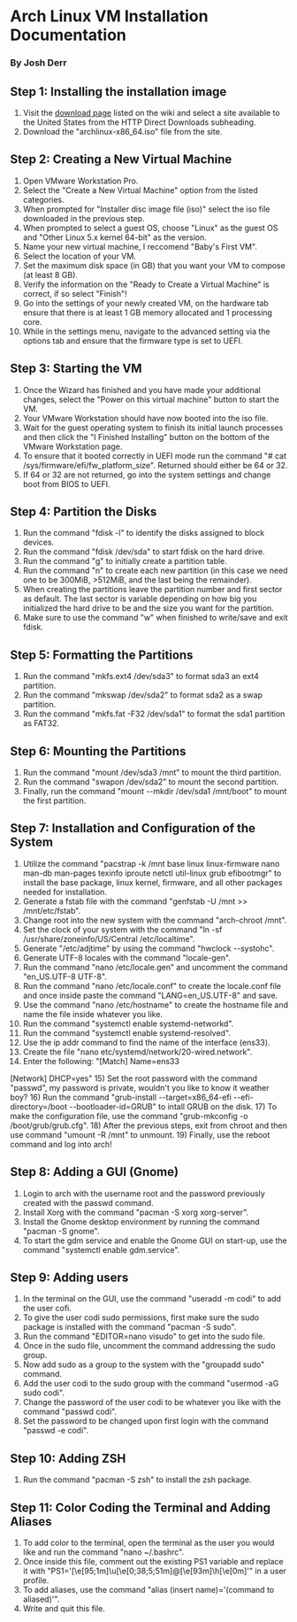 # Arch Linux VM Installation Documentation 
### By Josh Derr

## Step 1: Installing the installation image
1) Visit the [download page](https://archlinux.org/download/) listed on the wiki and select a site available to the United States from the HTTP Direct Downloads subheading.
2) Download the "archlinux-x86_64.iso" file from the site.

## Step 2: Creating a New Virtual Machine
1) Open VMware Workstation Pro.
2) Select the "Create a New Virtual Machine" option from the listed categories.
3) When prompted for "Installer disc image file (iso)" select the iso file downloaded in the previous step.
4) When prompted to select a guest OS, choose "Linux" as the guest OS and "Other Linux 5.x kernel 64-bit" as the version.
5) Name your new virtual machine, I reccomend "Baby's First VM".
6) Select the location of your VM. 
7) Set the maximum disk space (in GB) that you want your VM to compose (at least 8 GB). 
8) Verify the information on the "Ready to Create a Virtual Machine" is correct, if so select "Finish"!
9) Go into the settings of your newly created VM, on the hardware tab ensure that there is at least 1 GB memory allocated and 1 processing core. 
10) While in the settings menu, navigate to the advanced setting via the options tab and ensure that the firmware type is set to UEFI.

## Step 3: Starting the VM
1) Once the Wizard has finished and you have made your additional changes, select the "Power on this virtual machine" button to start the VM.
2) Your VMware Workstation should have now booted into the iso file.
3) Wait for the guest operating system to finish its initial launch processes and then click the "I Finished Installing" button on the bottom of the VMware Workstation page.
4) To ensure that it booted correctly in UEFI mode run the command "# cat /sys/firmware/efi/fw_platform_size". Returned should either be 64 or 32. 
5) If 64 or 32 are not returned, go into the system settings and change boot from BIOS to UEFI.

## Step 4: Partition the Disks
1) Run the command "fdisk -l" to identify the disks assigned to block devices. 
2) Run the command "fdisk /dev/sda" to start fdisk on the hard drive.
3) Run the command "g" to initially create a partition table.
4) Run the command "n" to create each new partition (in this case we need one to be 300MiB, >512MiB, and the last being the remainder).
5) When creating the partitions leave the partition number and first sector as default. The last sector is variable depending on how big you initialized the hard drive to be and the size you want for the partition.
6) Make sure to use the command "w" when finished to write/save and exit fdisk.

## Step 5: Formatting the Partitions
1) Run the command "mkfs.ext4 /dev/sda3" to format sda3 an ext4 partition.
2) Run the command "mkswap /dev/sda2" to format sda2 as a swap partition.
3) Run the command "mkfs.fat -F32 /dev/sda1" to format the sda1 partition as FAT32.

## Step 6: Mounting the Partitions
1) Run the command "mount /dev/sda3 /mnt" to mount the third partition.
2) Run the command "swapon /dev/sda2" to mount the second partition.
3) Finally, run the command "mount --mkdir /dev/sda1 /mnt/boot" to mount the first partition.

## Step 7: Installation and Configuration of the System
1) Utilize the command "pacstrap -k /mnt base linux linux-firmware nano man-db man-pages texinfo iproute netctl util-linux grub efibootmgr" to install the base package, linux kernel, firmware, and all other packages needed for installation.
2) Generate a fstab file with the command "genfstab -U /mnt >> /mnt/etc/fstab".
3) Change root into the new system with the command "arch-chroot /mnt". 
4) Set the clock of your system with the command "ln -sf /usr/share/zoneinfo/US/Central /etc/localtime". 
5) Generate "/etc/adjtime" by using the command "hwclock --systohc".
6) Generate UTF-8 locales with the command "locale-gen".
7) Run the command "nano /etc/locale.gen" and uncomment the command "en_US.UTF-8 UTF-8".
8) Run the command "nano /etc/locale.conf" to create the locale.conf file and once inside paste the command "LANG=en_US.UTF-8" and save.
9) Use the command "nano /etc/hostname" to create the hostname file and name the file inside whatever you like.
10) Run the command "systemctl enable systemd-networkd".
11) Run the command "systemctl enable systemd-resolved".
12) Use the ip addr command to find the name of the interface (ens33).
13) Create the file "nano etc/systemd/network/20-wired.network".
14) Enter the following: 
"[Match]
Name=ens33

[Network]
DHCP=yes"
15) Set the root password with the command "passwd", my password is private, wouldn't you like to know it weather boy?
16) Run the command "grub-install --target=x86_64-efi --efi-directory=/boot --bootloader-id=GRUB" to intall GRUB on the disk.
17) To make the configuration file, use the command "grub-mkconfig -o /boot/grub/grub.cfg".
18) After the previous steps, exit from chroot and then use command "umount -R /mnt" to unmount.
19) Finally, use the reboot command and log into arch!

## Step 8: Adding a GUI (Gnome)
1) Login to arch with the username root and the password previously created with the passwd command.
2) Install Xorg with the command "pacman -S xorg xorg-server".
3) Install the Gnome desktop environment by running the command "pacman -S gnome".
4) To start the gdm service and enable the Gnome GUI on start-up, use the command "systemctl enable gdm.service".

## Step 9: Adding users
1) In the terminal on the GUI, use the command "useradd -m codi" to add the user cofi.
2) To give the user codi sudo permissions, first make sure the sudo package is installed with the command "pacman -S sudo".
3) Run the command "EDITOR=nano visudo" to get into the sudo file.
4) Once in the sudo file, uncomment the command addressing the sudo group.
5) Now add sudo as a group to the system with the "groupadd sudo" command.
6) Add the user codi to the sudo group with the command "usermod -aG sudo codi".
7) Change the password of the user codi to be whatever you like with the command "passwd codi".
8) Set the password to be changed upon first login with the command "passwd -e codi".

## Step 10: Adding ZSH
1) Run the command "pacman -S zsh" to install the zsh package.

## Step 11: Color Coding the Terminal and Adding Aliases
1) To add color to the terminal, open the terminal as the user you would like and run the command "nano ~/.bashrc".
2) Once inside this file, comment out the existing PS1 variable and replace it with "PS1='\[\e[95;1m\]\u\[\e[0;38;5;51m\]@\[\e[93m\]\h\[\e[0m\]'" in a user profile.
3) To add aliases, use the command "alias (insert name)='(command to aliased)'".
4) Write and quit this file.